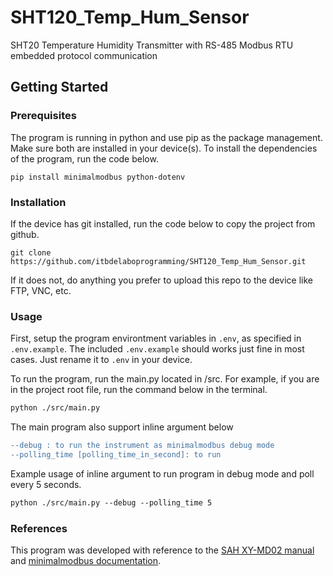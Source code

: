 # SHT120_Temp_Hum_Sensor
SHT20 Temperature Humidity Transmitter with RS-485 Modbus RTU embedded protocol communication



## Getting Started
### Prerequisites 
The program is running in python and use pip as the package management. Make sure both are installed in your device(s).
To install the dependencies of the program, run the code below. 
```
pip install minimalmodbus python-dotenv
```

### Installation 
If the device has git installed, run the code below to copy the project from github.  
```
git clone https://github.com/itbdelaboprogramming/SHT120_Temp_Hum_Sensor.git
```
If it does not, do anything you prefer to upload this repo to the device like FTP, VNC, etc.

### Usage
First, setup the program environtment variables in `.env`, as specified in `.env.example`. The included `.env.example` should works just fine in most cases. Just rename it to `.env` in your device.

To run the program, run the main.py located in /src. For example, if you are in the project root file, run the command below in the terminal.   
```diff
python ./src/main.py
```

The main program also support inline argument below
```diff
--debug : to run the instrument as minimalmodbus debug mode
--polling_time [polling_time_in_second]: to run
```
Example usage of inline argument to run program in debug mode and poll every 5 seconds.
```diff
python ./src/main.py --debug --polling_time 5
```


### References

This program was developed with reference to the [SAH XY-MD02 manual](https://pages.github.com/) and [minimalmodbus documentation](https://minimalmodbus.readthedocs.io/en/stable/readme.html).